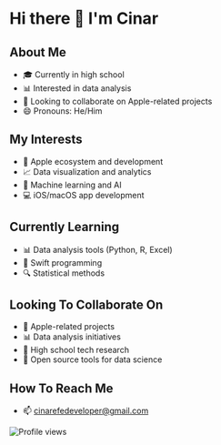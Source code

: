 # Hi there 👋 I'm Cinar

## About Me
- 🎓 Currently in high school
- 📊 Interested in data analysis
- 🍎 Looking to collaborate on Apple-related projects
- 😄 Pronouns: He/Him

## My Interests
- 📱 Apple ecosystem and development
- 📈 Data visualization and analytics
- 🧠 Machine learning and AI
- 💻 iOS/macOS app development

## Currently Learning
- 📊 Data analysis tools (Python, R, Excel)
- 📱 Swift programming
- 🔍 Statistical methods

## Looking To Collaborate On
- 📱 Apple-related projects
- 📊 Data analysis initiatives
- 🔬 High school tech research
- 🧪 Open source tools for data science

## How To Reach Me
- 📫 cinarefedeveloper@gmail.com

![Profile views](https://komarev.com/ghpvc/?username=your-github-username&color=blue)

<!--
You can add more sections or customize this further as you grow your skills and projects!
Some ideas:
- Projects showcase
- Skills badges
- GitHub stats
-->
